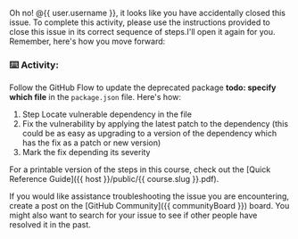 Oh no! @{{ user.username }}, it looks like you have accidentally closed this issue. To complete this activity, please use the instructions provided to close this issue in its correct sequence of steps.I'll open it again for you. Remember, here's how you move forward:

### :keyboard: Activity:

Follow the GitHub Flow to update the deprecated package **todo: specify which file** in the `package.json` file. Here's how:

1. Step Locate vulnerable dependency in the file
2. Fix the vulnerability by applying the latest patch to the dependency (this could be as easy as upgrading to a version of the dependency which has the fix as a patch or new version)
3. Mark the fix depending its severity


For a printable version of the steps in this course, check out the [Quick Reference Guide]({{ host }}/public/{{ course.slug }}.pdf).


If you would like assistance troubleshooting the issue you are encountering, create a post on the [GitHub Community]({{ communityBoard }}) board. You might also want to search for your issue to see if other people have resolved it in the past.
